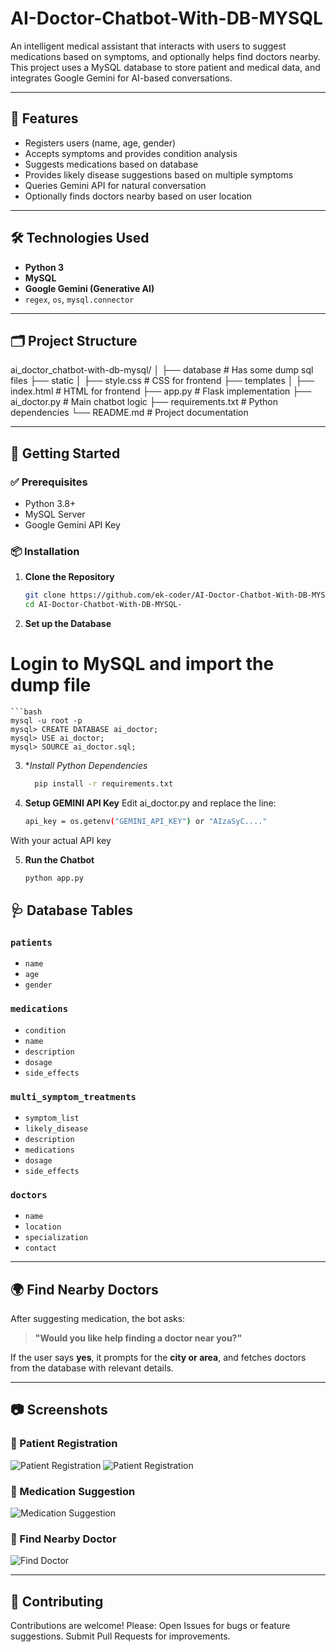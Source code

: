 ﻿# AI-Doctor-Chatbot-With-DB-MYSQL

An intelligent medical assistant that interacts with users to suggest medications based on symptoms, and optionally helps find doctors nearby. This project uses a MySQL database to store patient and medical data, and integrates Google Gemini for AI-based conversations.

---

## 🧠 Features

- Registers users (name, age, gender)
- Accepts symptoms and provides condition analysis
- Suggests medications based on database
- Provides likely disease suggestions based on multiple symptoms
- Queries Gemini API for natural conversation
- Optionally finds doctors nearby based on user location

---

## 🛠️ Technologies Used

- **Python 3**
- **MySQL**
- **Google Gemini (Generative AI)**
- `regex`, `os`, `mysql.connector`

---

## 🗂️ Project Structure

ai_doctor_chatbot-with-db-mysql/
│
├── database # Has some dump sql files
├── static
    │
    ├── style.css # CSS for frontend
├── templates
    │
    ├── index.html # HTML for frontend
├── app.py # Flask implementation
├── ai_doctor.py # Main chatbot logic
├── requirements.txt # Python dependencies
└── README.md # Project documentation

---

## 🏁 Getting Started

### ✅ Prerequisites

- Python 3.8+
- MySQL Server
- Google Gemini API Key

### 📦 Installation

1. **Clone the Repository**
   
   ```bash
   git clone https://github.com/ek-coder/AI-Doctor-Chatbot-With-DB-MYSQL-
   cd AI-Doctor-Chatbot-With-DB-MYSQL-                               

2. **Set up the Database**
# Login to MySQL and import the dump file
    ```bash
    mysql -u root -p
    mysql> CREATE DATABASE ai_doctor;
    mysql> USE ai_doctor;
    mysql> SOURCE ai_doctor.sql;

3. **Install Python Dependencies*
    ```bash
      pip install -r requirements.txt

4. **Setup GEMINI API Key**
   Edit ai_doctor.py and replace the line:
   ```bash
   api_key = os.getenv("GEMINI_API_KEY") or "AIzaSyC...."
  With your actual API key

5. **Run the Chatbot**
    ```bash
    python app.py

## 🩺 Database Tables

### `patients`
- `name`
- `age`
- `gender`

### `medications`
- `condition`
- `name`
- `description`
- `dosage`
- `side_effects`

### `multi_symptom_treatments`
- `symptom_list`
- `likely_disease`
- `description`
- `medications`
- `dosage`
- `side_effects`

### `doctors`
- `name`
- `location`
- `specialization`
- `contact`

---

## 🌍 Find Nearby Doctors

After suggesting medication, the bot asks:

> **"Would you like help finding a doctor near you?"**

If the user says **yes**, it prompts for the **city or area**, and fetches doctors from the database with relevant details.

---

## 📷 Screenshots

### 📝 Patient Registration
![Patient Registration](regis.png)
![Patient Registration](tration.png)

### 💊 Medication Suggestion
![Medication Suggestion](medication.png)

### 🏥 Find Nearby Doctor
![Find Doctor](doctor.png)

---

## 🤝 Contributing
Contributions are welcome! Please:
Open Issues for bugs or feature suggestions.
Submit Pull Requests for improvements.



